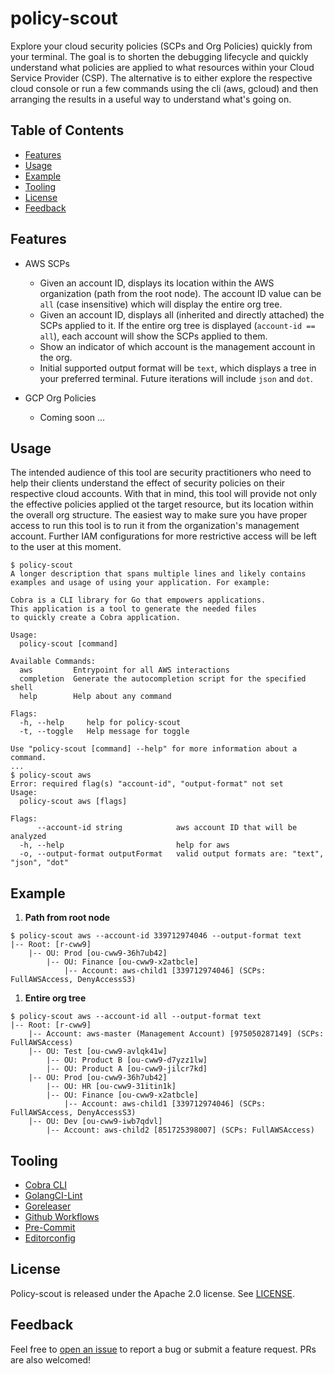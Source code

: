# policy-scout
Explore your cloud security policies (SCPs and Org Policies) quickly from your terminal. The goal is to shorten the debugging lifecycle and quickly understand what policies are applied to what resources within your Cloud Service Provider (CSP). The alternative is to either explore the respective cloud console or run a few commands using the cli (aws, gcloud) and then arranging the results in a useful way to understand what's going on.

## Table of Contents
- [Features](#features)
- [Usage](#usage)
- [Example](#example)
- [Tooling](#tooling)
- [License](#license)
- [Feedback](#feedback)

## Features
* AWS SCPs
  * Given an account ID, displays its location within the AWS organization (path from the root node). The account ID value can be `all` (case insensitive) which will display the entire org tree.
  * Given an account ID, displays all (inherited and directly attached) the SCPs applied to it. If the entire org tree is displayed (`account-id == all`), each account will show the SCPs applied to them.
  * Show an indicator of which account is the management account in the org.
  * Initial supported output format will be `text`, which displays a tree in your preferred terminal. Future iterations will include `json` and `dot`.

* GCP Org Policies
  * Coming soon ...

## Usage
The intended audience of this tool are security practitioners who need to help their clients understand the effect of security policies on their respective cloud accounts. With that in mind, this tool will provide not only the effective policies applied ot the target resource, but its location within the overall org structure. The easiest way to make sure you have proper access to run this tool is to run it from the organization's management account. Further IAM configurations for more restrictive access will be left to the user at this moment.
```
$ policy-scout
A longer description that spans multiple lines and likely contains
examples and usage of using your application. For example:

Cobra is a CLI library for Go that empowers applications.
This application is a tool to generate the needed files
to quickly create a Cobra application.

Usage:
  policy-scout [command]

Available Commands:
  aws         Entrypoint for all AWS interactions
  completion  Generate the autocompletion script for the specified shell
  help        Help about any command

Flags:
  -h, --help     help for policy-scout
  -t, --toggle   Help message for toggle

Use "policy-scout [command] --help" for more information about a command.
...
$ policy-scout aws
Error: required flag(s) "account-id", "output-format" not set
Usage:
  policy-scout aws [flags]

Flags:
      --account-id string            aws account ID that will be analyzed
  -h, --help                         help for aws
  -o, --output-format outputFormat   valid output formats are: "text", "json", "dot"
```

## Example
1. **Path from root node**
```
$ policy-scout aws --account-id 339712974046 --output-format text
|-- Root: [r-cww9]
    |-- OU: Prod [ou-cww9-36h7ub42]
        |-- OU: Finance [ou-cww9-x2atbcle]
            |-- Account: aws-child1 [339712974046] (SCPs: FullAWSAccess, DenyAccessS3)
```
1. **Entire org tree**
```
$ policy-scout aws --account-id all --output-format text
|-- Root: [r-cww9]
    |-- Account: aws-master (Management Account) [975050287149] (SCPs: FullAWSAccess)
    |-- OU: Test [ou-cww9-avlqk41w]
        |-- OU: Product B [ou-cww9-d7yzz1lw]
        |-- OU: Product A [ou-cww9-jilcr7kd]
    |-- OU: Prod [ou-cww9-36h7ub42]
        |-- OU: HR [ou-cww9-31itin1k]
        |-- OU: Finance [ou-cww9-x2atbcle]
            |-- Account: aws-child1 [339712974046] (SCPs: FullAWSAccess, DenyAccessS3)
    |-- OU: Dev [ou-cww9-iwb7qdvl]
        |-- Account: aws-child2 [851725398007] (SCPs: FullAWSAccess)
```

## Tooling
- [Cobra CLI](https://cobra.dev/)
- [GolangCI-Lint](https://golangci-lint.run/)
- [Goreleaser](https://goreleaser.com/)
- [Github Workflows](https://docs.github.com/en/actions/using-workflows)
- [Pre-Commit](https://pre-commit.com/)
- [Editorconfig](https://editorconfig.org/)

## License
Policy-scout is released under the Apache 2.0 license. See [LICENSE](./LICENSE).

## Feedback
Feel free to [open an issue](https://github.com/ariguillegp/policy-scout/issues/new) to report a bug or submit a feature request. PRs are also welcomed!
